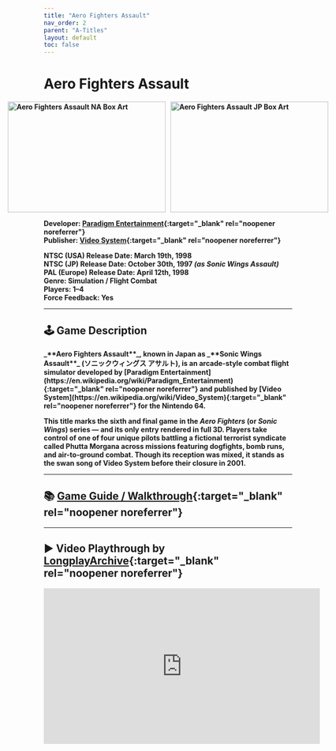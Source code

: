 ```yaml
---
title: "Aero Fighters Assault"
nav_order: 2
parent: "A-Titles"
layout: default
toc: false
---
```


# Aero Fighters Assault
<b>
<div style="display: flex; justify-content: center; gap: 10px;">
  <img src="https://upload.wikimedia.org/wikipedia/en/a/a1/AeroFightersAssaultCover.jpg" alt="Aero Fighters Assault NA Box Art" width="320" height="224" />
  <img src="https://images.launchbox-app.com/2da58ddb-1b50-4121-a286-206b4349537d.png" alt="Aero Fighters Assault JP Box Art" width="320" height="224" />
</div>

**Developer:** [Paradigm Entertainment](https://en.wikipedia.org/wiki/Paradigm_Entertainment){:target="_blank" rel="noopener noreferrer"}  
**Publisher:** [Video System](https://en.wikipedia.org/wiki/Video_System){:target="_blank" rel="noopener noreferrer"}

**NTSC (USA) Release Date:** March 19th, 1998  
**NTSC (JP) Release Date:** October 30th, 1997 _(as Sonic Wings Assault)_  
**PAL (Europe) Release Date:** April 12th, 1998  
**Genre:** Simulation / Flight Combat  
**Players:** 1–4  
**Force Feedback:** Yes

---

## 🕹️ Game Description
<b>
_**Aero Fighters Assault**_, known in Japan as _**Sonic Wings Assault**_ (ソニックウィングス アサルト), is an arcade-style combat flight simulator developed by [Paradigm Entertainment](https://en.wikipedia.org/wiki/Paradigm_Entertainment){:target="_blank" rel="noopener noreferrer"} and published by [Video System](https://en.wikipedia.org/wiki/Video_System){:target="_blank" rel="noopener noreferrer"} for the Nintendo 64.

This title marks the sixth and final game in the *Aero Fighters* (or *Sonic Wings*) series — and its only entry rendered in full 3D. Players take control of one of four unique pilots battling a fictional terrorist syndicate called Phutta Morgana across missions featuring dogfights, bomb runs, and air-to-ground combat. Though its reception was mixed, it stands as the swan song of Video System before their closure in 2001.

---

## 📚 [Game Guide / Walkthrough](https://gamefaqs.gamespot.com/n64/196549-aero-fighters-assault/faqs/19638){:target="_blank" rel="noopener noreferrer"}

---

## ▶️ Video Playthrough by [LongplayArchive](https://www.youtube.com/channel/UCM8XzXipyTsylZ_WsGKmdKQ){:target="_blank" rel="noopener noreferrer"}
<b>
<iframe width="560" height="315" src="https://www.youtube.com/embed/f_aRdqSKhF4" title="Aero Fighters Assault - LongplayArchive" frameborder="0" allowfullscreen></iframe>
<b>
